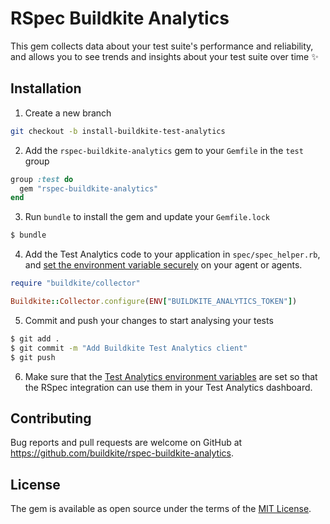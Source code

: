 # RSpec Buildkite Analytics

This gem collects data about your test suite's performance and reliability, and allows you to see trends and insights about your test suite over time ✨

## Installation

1. Create a new branch

```sh
git checkout -b install-buildkite-test-analytics
```

2. Add the `rspec-buildkite-analytics` gem to your `Gemfile` in the `test` group

```ruby
group :test do
  gem "rspec-buildkite-analytics"
end
```

3. Run `bundle` to install the gem and update your `Gemfile.lock`

```sh
$ bundle
```

4. Add the Test Analytics code to your application in `spec/spec_helper.rb`, and [set the environment variable securely](https://buildkite.com/docs/pipelines/secrets) on your agent or agents.

```ruby
require "buildkite/collector"

Buildkite::Collector.configure(ENV["BUILDKITE_ANALYTICS_TOKEN"])
```

5. Commit and push your changes to start analysing your tests

```sh
$ git add .
$ git commit -m "Add Buildkite Test Analytics client"
$ git push
```

6. Make sure that the [Test Analytics environment variables](https://buildkite.com/docs/test-analytics/integrations#integrating-with-rspec-environment-variables) are set so that the RSpec integration can use them in your Test Analytics dashboard.

## Contributing

Bug reports and pull requests are welcome on GitHub at https://github.com/buildkite/rspec-buildkite-analytics.

## License

The gem is available as open source under the terms of the [MIT License](https://opensource.org/licenses/MIT).
